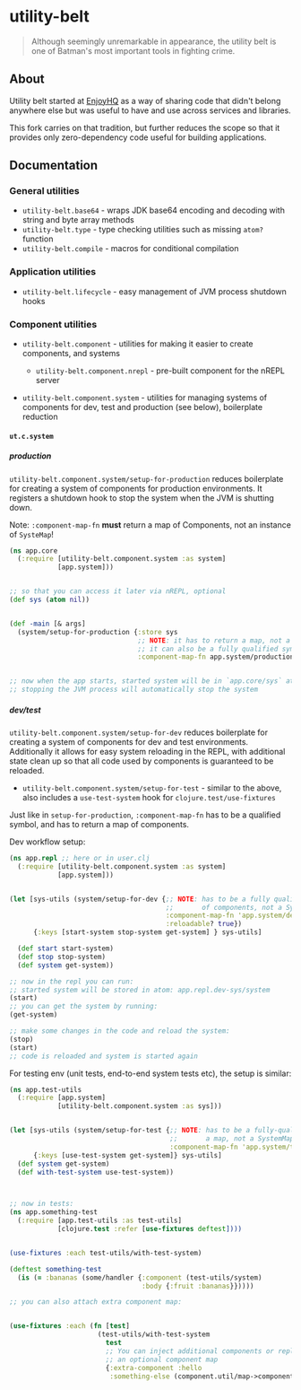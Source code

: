 # utility-belt

> Although seemingly unremarkable in appearance, the utility belt is one of Batman's most important tools in fighting crime.


## About

Utility belt started at [EnjoyHQ](https://github.com/nomnom-insights/nomnom.utility-belt) as a way of sharing code that didn't belong anywhere else but was useful to have and use across services and libraries.

This fork carries on that tradition, but further reduces the scope so that it provides only zero-dependency code useful for building applications.

## Documentation



### General utilities


- `utility-belt.base64` - wraps JDK base64 encoding and decoding with string and byte array methods
- `utility-belt.type` - type checking utilities such as missing `atom?` function
- `utility-belt.compile` - macros for conditional compilation


### Application utilities


- `utility-belt.lifecycle` - easy management of JVM process shutdown hooks


### Component utilities


- `utility-belt.component` - utilities for making it easier to create components, and systems
  - `utility-belt.component.nrepl` - pre-built component for the nREPL server

- `utility-belt.component.system` - utilities for managing systems of components for dev, test and production (see below), boilerplate reduction


#### `ut.c.system`

##### production


`utility-belt.component.system/setup-for-production` reduces boilerplate for creating a system of components for production environments. It registers a shutdown hook to stop the system when the JVM is shutting down.

Note: `:component-map-fn` **must** return a map of Components, not an instance of `SysteMap`!

```clojure
(ns app.core
  (:require [utility-belt.component.system :as system]
            [app.system]))


;; so that you can access it later via nREPL, optional
(def sys (atom nil))


(def -main [& args]
  (system/setup-for-production {:store sys
                                ;; NOTE: it has to return a map, not a SystemMap!
                                ;; it can also be a fully qualified symbol
                                :component-map-fn app.system/production}))


;; now when the app starts, started system will be in `app.core/sys` atom
;; stopping the JVM process will automatically stop the system

```

##### dev/test

`utility-belt.component.system/setup-for-dev` reduces boilerplate for creating a system of components for dev and test environments.
Additionally it allows for easy system reloading in the REPL, with additional state clean up so that all code used by components is guaranteed to be reloaded.
- `utility-belt.component.system/setup-for-test` - similar to the above, also includes a `use-test-system` hook for `clojure.test/use-fixtures`


Just like in `setup-for-production`, `:component-map-fn` has to be a qualified symbol, and has to return a map of components.

Dev workflow setup:

```clojure
(ns app.repl ;; here or in user.clj
  (:require [utility-belt.component.system :as system]
            [app.system]))


(let [sys-utils (system/setup-for-dev {;; NOTE: has to be a fully qualified symbol, the fn HAS TO return a map
                                       ;;       of components, not a SystemMap
                                       :component-map-fn 'app.system/development
                                       :reloadable? true})
      {:keys [start-system stop-system get-system] } sys-utils]

  (def start start-system)
  (def stop stop-system)
  (def system get-system))

;; now in the repl you can run:
;; started system will be stored in atom: app.repl.dev-sys/system
(start)
;; you can get the system by running:
(get-system)

;; make some changes in the code and reload the system:
(stop)
(start)
;; code is reloaded and system is started again
```


For testing env (unit tests, end-to-end system tests etc), the setup is similar:

```clojure
(ns app.test-utils
  (:require [app.system]
            [utility-belt.component.system :as sys]))


(let [sys-utils (system/setup-for-test {;; NOTE: has to be a fully-qualified symbol. fn has to return
                                        ;;       a map, not a SystemMap!
                                        :component-map-fn 'app.system/test})
      {:keys [use-test-system get-system]} sys-utils]
  (def system get-system)
  (def with-test-system use-test-system))



;; now in tests:
(ns app.something-test
  (:require [app.test-utils :as test-utils]
            [clojure.test :refer [use-fixtures deftest])))


(use-fixtures :each test-utils/with-test-system)

(deftest something-test
  (is (= :bananas (some/handler {:component (test-utils/system)
                                 :body {:fruit :bananas}}))))

;; you can also attach extra component map:


(use-fixtures :each (fn [test]
                      (test-utils/with-test-system
                        test
                        ;; You can inject additional components or replace existing ones by passing
                        ;; an optional component map
                        {:extra-component :hello
                         :something-else (component.util/map->component {:name :something-else})})))

```
